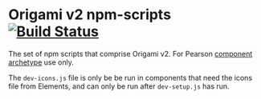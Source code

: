 # Origami v2 npm-scripts [![Build Status](https://travis-ci.org/Pearson-Higher-Ed/npm-scripts.svg?branch=master)](https://travis-ci.org/Pearson-Higher-Ed/npm-scripts)

The set of npm scripts that comprise Origami v2. For Pearson [component archetype](https://github.com/Pearson-Higher-Ed/component-archetype) use only.

The `dev-icons.js` file is only be be run in components that need the icons file from Elements, and can only be run after `dev-setup.js` has run.
